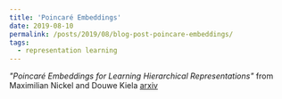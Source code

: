 ```yaml
---
title: 'Poincaré Embeddings'
date: 2019-08-10
permalink: /posts/2019/08/blog-post-poincare-embeddings/
tags:
  - representation learning
---
```


*"Poincaré Embeddings for Learning Hierarchical Representations"* from Maximilian Nickel and Douwe Kiela [arxiv](https://arxiv.org/abs/1705.08039])
